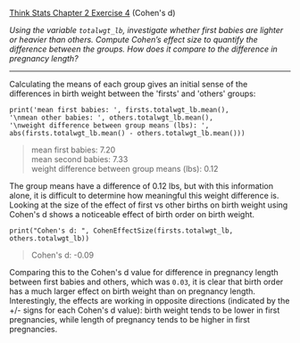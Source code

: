 [Think Stats Chapter 2 Exercise 4](http://greenteapress.com/thinkstats2/html/thinkstats2003.html#toc24) (Cohen's d)

_Using the variable ```totalwgt_lb```, investigate whether first babies are lighter or heavier than others._
_Compute Cohen’s effect size to quantify the difference between the groups. How does it compare to the difference in pregnancy length?_

---
Calculating the means of each group gives an initial sense of the differences in birth weight between the 'firsts' and 'others' groups:

``` 
print('mean first babies: ', firsts.totalwgt_lb.mean(), 
'\nmean other babies: ', others.totalwgt_lb.mean(), 
'\nweight difference between group means (lbs): ', abs(firsts.totalwgt_lb.mean() - others.totalwgt_lb.mean()))
```
  >mean first babies: 7.20  
  >mean second babies: 7.33  
  >weight difference between group means (lbs): 0.12
  

The group means have a difference of 0.12 lbs, but with this information alone, it is difficult to determine how meaningful this weight difference is. Looking at the size of the effect of first vs other births on birth weight using Cohen's d shows a noticeable effect of birth order on birth weight.
```
print("Cohen's d: ", CohenEffectSize(firsts.totalwgt_lb, others.totalwgt_lb))
```
>Cohen's d: -0.09


Comparing this to the Cohen's d value for difference in pregnancy length between first babies and others, which was ```0.03```, it is clear that birth order has a much larger effect on birth weight than on pregnancy length. Interestingly, the effects are working in opposite directions (indicated by the +/- signs for each Cohen's d value): birth weight tends to be lower in first pregnancies, while length of pregnancy tends to be higher in first pregnancies.
